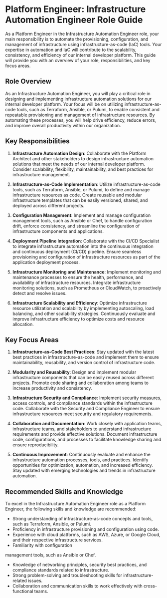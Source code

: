 # Platform Engineer: Infrastructure Automation Engineer Role Guide

As a Platform Engineer in the Infrastructure Automation Engineer role, your main responsibility is to automate the provisioning, configuration, and management of infrastructure using infrastructure-as-code (IaC) tools. Your expertise in automation and IaC will contribute to the scalability, consistency, and efficiency of our internal developer platform. This guide will provide you with an overview of your role, responsibilities, and key focus areas.

## Role Overview

As an Infrastructure Automation Engineer, you will play a critical role in designing and implementing infrastructure automation solutions for our internal developer platform. Your focus will be on utilizing infrastructure-as-code tools, such as Terraform, Ansible, or Pulumi, to enable consistent and repeatable provisioning and management of infrastructure resources. By automating these processes, you will help drive efficiency, reduce errors, and improve overall productivity within our organization.

## Key Responsibilities

1. **Infrastructure Automation Design**: Collaborate with the Platform Architect and other stakeholders to design infrastructure automation solutions that meet the needs of our internal developer platform. Consider scalability, flexibility, maintainability, and best practices for infrastructure management.

2. **Infrastructure-as-Code Implementation**: Utilize infrastructure-as-code tools, such as Terraform, Ansible, or Pulumi, to define and manage infrastructure resources as code. Create reusable and modular infrastructure templates that can be easily versioned, shared, and deployed across different projects.

3. **Configuration Management**: Implement and manage configuration management tools, such as Ansible or Chef, to handle configuration drift, enforce consistency, and streamline the configuration of infrastructure components and applications.

4. **Deployment Pipeline Integration**: Collaborate with the CI/CD Specialist to integrate infrastructure automation into the continuous integration and continuous deployment (CI/CD) pipeline. Ensure seamless provisioning and configuration of infrastructure resources as part of the application deployment process.

5. **Infrastructure Monitoring and Maintenance**: Implement monitoring and maintenance processes to ensure the health, performance, and availability of infrastructure resources. Integrate infrastructure monitoring solutions, such as Prometheus or CloudWatch, to proactively detect and resolve issues.

6. **Infrastructure Scalability and Efficiency**: Optimize infrastructure resource utilization and scalability by implementing autoscaling, load balancing, and other scalability strategies. Continuously evaluate and improve infrastructure efficiency to optimize costs and resource allocation.

## Key Focus Areas

1. **Infrastructure-as-Code Best Practices**: Stay updated with the latest best practices in infrastructure-as-code and implement them to ensure maintainability, reusability, and version control of infrastructure code.

2. **Modularity and Reusability**: Design and implement modular infrastructure components that can be easily reused across different projects. Promote code sharing and collaboration among teams to increase productivity and consistency.

3. **Infrastructure Security and Compliance**: Implement security measures, access controls, and compliance standards within the infrastructure code. Collaborate with the Security and Compliance Engineer to ensure infrastructure resources meet security and regulatory requirements.

4. **Collaboration and Documentation**: Work closely with application teams, infrastructure teams, and stakeholders to understand infrastructure requirements and provide effective solutions. Document infrastructure code, configurations, and processes to facilitate knowledge sharing and ensure reproducibility.

5. **Continuous Improvement**: Continuously evaluate and enhance the infrastructure automation processes, tools, and practices. Identify opportunities for optimization, automation, and increased efficiency. Stay updated with emerging technologies and trends in infrastructure automation.

## Recommended Skills and Knowledge

To excel in the Infrastructure Automation Engineer role as a Platform Engineer, the following skills and knowledge are recommended:

- Strong understanding of infrastructure-as-code concepts and tools, such as Terraform, Ansible, or Pulumi.
- Proficiency in infrastructure provisioning and configuration using code.
- Experience with cloud platforms, such as AWS, Azure, or Google Cloud, and their respective infrastructure services.
- Familiarity with configuration

 management tools, such as Ansible or Chef.
- Knowledge of networking principles, security best practices, and compliance standards related to infrastructure.
- Strong problem-solving and troubleshooting skills for infrastructure-related issues.
- Collaboration and communication skills to work effectively with cross-functional teams.
